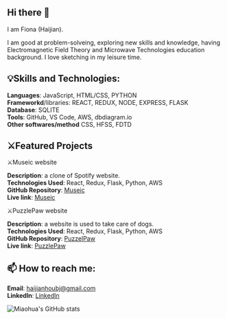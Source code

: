 ## Hi there 👋
I am Fiona (Haijian).

I am good at problem-solveing, exploring new skills and knowledge, having Electromagnetic Field Theory and Microwave Technologies education background. I love sketching in my leisure time.

##  💡Skills and Technologies:

**Languages**: JavaScript, HTML/CSS, PYTHON   
**Frameworkd**/libraries: REACT, REDUX, NODE, EXPRESS, FLASK   
**Database**: SQLITE   
**Tools**: GitHub, VS Code, AWS, dbdiagram.io    
**Other softwares/method**  CSS, HFSS, FDTD   

## ⚔️Featured Projects

⚔️Museic website

**Description**: a clone of Spotify website.  
**Technologies Used**: React, Redux, Flask, Python, AWS   
**GitHub Repository**: [Museic](https://github.com/miaohua897/Mod6_project)  
**Live link**: [Museic](https://mod6-project.onrender.com)  

⚔️PuzzlePaw website

**Description**: a website is used to take care of dogs.   
**Technologies Used**: React, Redux, Flask, Python, AWS  
**GitHub Repository**: [PuzzelPaw](https://github.com/miaohua897/PuzzlePawCapstone)  
**Live link**: [PuzzlePaw](https://puzzlepawcapstone.onrender.com)  

## 📫 How to reach me:

**Email**: haijianhoubj@gmail.com  
**LinkedIn**: [LinkedIn](https://www.linkedin.com/in/haijian-hou-b1b32b344/)


![Miaohua's GitHub stats](https://github-readme-stats.vercel.app/api?username=miaohua897&count_private=true&show_icons=true&theme=radical)
<!--
**miaohua897/miaohua897** is a ✨ _special_ ✨ repository because its `README.md` (this file) appears on your GitHub profile.

Here are some ideas to get you started:

- 🔭 I’m currently working on ...
- 🌱 I’m currently learning ...
- 👯 I’m looking to collaborate on ...
- 🤔 I’m looking for help with ...
- 💬 Ask me about ...
- 📫 How to reach me: ...
- 😄 Pronouns: ...
- ⚡ Fun fact: ...
-->
